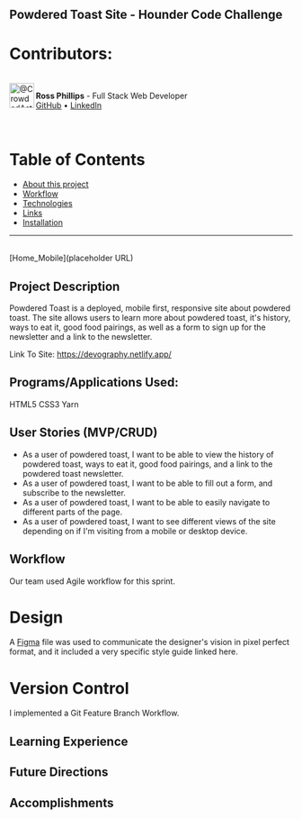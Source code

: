 ## Powdered Toast Site - Hounder Code Challenge

# Contributors:

<br />
<img  align="left" class="avatar avatar-user" src="https://avatars.githubusercontent.com/u/65795477?v=4" width="44" height="44" alt="@CrowdedAstronaut">

**Ross Phillips** - Full Stack Web Developer<br>
[GitHub](https://github.com/CrowdedAstronaut) • [LinkedIn](https://www.linkedin.com/in/johnrossphillips/)

<br />

# Table of Contents

- [About this project](#about)
- [Workflow](#workflow)
- [Technologies](#technologies)
- [Links](#links)
- [Installation](#install)

<hr />
<br />
[Home_Mobile](placeholder URL)

## Project Description

Powdered Toast is a deployed, mobile first, responsive site about powdered toast. The site allows users to learn more about powdered toast, it's history, ways to eat it, good food pairings, as well as a form to sign up for the newsletter and a link to the newsletter.

Link To Site: https://devography.netlify.app/

## Programs/Applications Used:

HTML5
CSS3
Yarn

## User Stories (MVP/CRUD)

- As a user of powdered toast, I want to be able to view the history of powdered toast, ways to eat it, good food pairings, and a link to the powdered toast newsletter.
- As a user of powdered toast, I want to be able to fill out a form, and subscribe to the newsletter.
- As a user of powdered toast, I want to be able to easily navigate to different parts of the page.
- As a user of powdered toast, I want to see different views of the site depending on if I'm visiting from a mobile or desktop device.

## Workflow

Our team used Agile workflow for this sprint.

# Design

A [Figma](https://trello.com/b/wuiNN4iB/devography) file was used to communicate the designer's vision in pixel perfect format, and it included a very specific style guide linked here.

# Version Control

I implemented a Git Feature Branch Workflow.

## Learning Experience

## Future Directions

## Accomplishments
